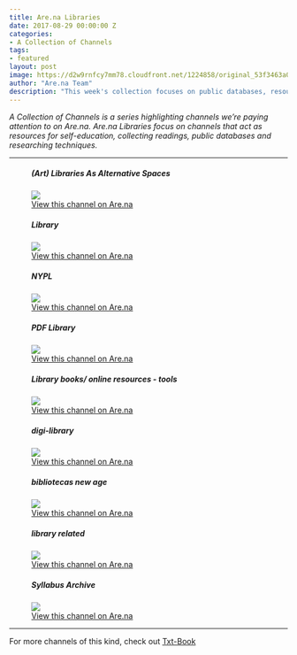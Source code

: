 ```yaml
---
title: Are.na Libraries 
date: 2017-08-29 00:00:00 Z
categories:
- A Collection of Channels
tags:
- featured
layout: post
image: https://d2w9rnfcy7mm78.cloudfront.net/1224858/original_53f3463a084aa0873a0703a13260f419.jpg
author: "Are.na Team"
description: "This week's collection focuses on public databases, resources for self-education, and research techniques."
---
```


_A Collection of Channels is a series highlighting channels we’re paying attention to on Are.na. Are.na Libraries focus on channels that act as resources for self-education, collecting readings, public databases and researching techniques._

---

<figure>
  <h5>(Art) Libraries As Alternative Spaces</h5>
  <img src="https://d2w9rnfcy7mm78.cloudfront.net/920711/large_f11a2e9031d3315c8a6855e201438727.jpg">
  <figcaption>
    <a href="https://www.are.na/sarah-hamerman/art-library-bookstore-as-alternative-space">View this channel on Are.na</a>
  </figcaption>
</figure>

<figure>
  <h5>Library</h5>
  <img src="https://d2w9rnfcy7mm78.cloudfront.net/87943/large_ee6866644f30669c8f2896f7004bf38c.jpg">
  <figcaption>
    <a href="https://www.are.na/rebecca-o-keefe/library--3">View this channel on Are.na</a>
  </figcaption>
</figure>

<figure>
  <h5>NYPL</h5>
  <img src="https://d2w9rnfcy7mm78.cloudfront.net/587967/large_6fe828bebabd89170035fff0cb25cd8b">
  <figcaption>
    <a href="https://www.are.na/jacob-lindgren/nypl">View this channel on Are.na</a>
  </figcaption>
</figure>

<figure>
  <h5>PDF Library</h5>
  <img src="https://d2w9rnfcy7mm78.cloudfront.net/866369/large_41fe4db3467b2f7e20170204-4-3jr3od.jpg">
  <figcaption>
    <a href="https://www.are.na/mindy-seu/pdf-library-1472186631">View this channel on Are.na</a>
  </figcaption>
</figure>

<figure>
  <h5>Library books/ online resources - tools</h5>
  <img src="https://d2w9rnfcy7mm78.cloudfront.net/962307/large_6a544fd89c59112c20170406-4-4n8der.jpg">
  <figcaption>
    <a href="https://www.are.na/baron-mattern/library-books-online-resources-tools">View this channel on Are.na</a>
  </figcaption>
</figure>

<figure>
  <h5>digi-library</h5>
  <img src="https://d2w9rnfcy7mm78.cloudfront.net/588118/large_e13322df2d8d9c3b0448e36b17aba1ac">
  <figcaption>
    <a href="https://www.are.na/willa-koerner/digi-library">View this channel on Are.na</a>
  </figcaption>
</figure>

<figure>
  <h5>bibliotecas new age</h5>
  <img src="https://d2w9rnfcy7mm78.cloudfront.net/1002827/large_a4eabc65fa5adf1120170503-4-1la43fb.jpg">
  <figcaption>
    <a href="https://www.are.na/maria-jimena/bibliotecas-new-age">View this channel on Are.na</a>
  </figcaption>
</figure>

<figure>
  <h5>library related</h5>
  <img src="https://d2w9rnfcy7mm78.cloudfront.net/736835/large_f0faf9f48139fd0c46afd76f14160fe0.jpg">
  <figcaption>
    <a href="https://www.are.na/jens-jacob-dinesen/library-related">View this channel on Are.na</a>
  </figcaption>
</figure>

<figure>
  <h5>Syllabus Archive</h5>
  <img src="https://d2w9rnfcy7mm78.cloudfront.net/544609/large_4a64b5d68dc25d3d20160214-3-1l9se6v.jpg">
  <figcaption>
    <a href="https://www.are.na/lukas-wp/syllabus-archive">View this channel on Are.na</a>
  </figcaption>
</figure>

---
For more channels of this kind, check out [Txt-Book](https://www.are.na/sam-hart/txt-book)
